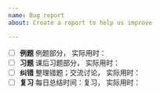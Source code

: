```yaml
---
name: Bug report
about: Create a report to help us improve

---
```


- [ ] **例题**
例题部分，
实际用时：
- [ ] **习题**
课后习题部分，
实际用时：
- [ ] **纠错**
整理错题；交流讨论，
实际用时：
- [ ] **复习**
每日总结时间：复习，
实际用时：
